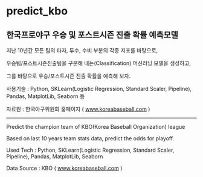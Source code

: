 # predict_kbo

## 한국프로야구 우승 및 포스트시즌 진출 확률 예측모델

지난 10년간 모든 팀의 타자, 투수, 수비 부분의 각종 지표를 바탕으로, 

우승팀/포스트시즌진출팀을 구분해 내는(Classification) 머신러닝 모델을 생성하고,

그를 바탕으로 우승/포스트시즌 진출 확률을 예측해 보자.

사용기술 : Python, SKLearn(Logistic Regression, Standard Scaler, Pipeline), Pandas, MatplotLib, Seaborn 등


자료원 : 한국야구위원회 홈페이지 ( www.koreabaseball.com )

---
Predict the champion team of KBO(Korea Baseball Organization) league

Based on last 10 years team stats data, predict the odds for playoff.

Used Tech : Python, SKLearn(Logistic Regression, Standard Scaler, Pipeline), Pandas, MatplotLib, Seaborn 

Data Source : KBO ( www.koreabaseball.com )
